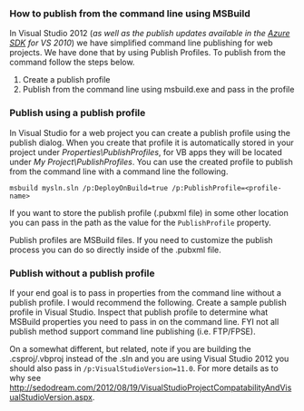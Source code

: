 <article class="docItem">
<article class="pageCenter">

# How to publish from the command line using MSBuild

In Visual Studio 2012 (_as well as the publish updates available in the [Azure SDK][1] for VS 2010_) we have simplified command line publishing for web projects. We have done that by using Publish Profiles. To publish from the command follow the steps below.

1. Create a publish profile
1. Publish from the command line using msbuild.exe and pass in the profile

### Publish using a publish profile
In Visual Studio for a web project you can create a publish profile using the publish dialog. When you create that profile it is automatically stored in your project under _Properties\PublishProfiles_, for VB apps they will be located under _My Project\PublishProfiles_. You can use the created profile to publish from the command line with a command line the following.

    msbuild mysln.sln /p:DeployOnBuild=true /p:PublishProfile=<profile-name>

If you want to store the publish profile (.pubxml file) in some other location you can pass in the path as the value for the `PublishProfile` property.

Publish profiles are MSBuild files. If you need to customize the publish process you can do so directly inside of the .pubxml file.

### Publish without a publish profile

If your end goal is to pass in properties from the command line without a publish profile. I would recommend the following. Create a sample publish profile in Visual Studio. Inspect that publish profile to determine what MSBuild properties you need to pass in on the command line. FYI not all publish method support command line publishing (i.e. FTP/FPSE).

On a somewhat different, but related, note if you are building the .csproj/.vbproj instead of the .sln and you are using Visual Studio 2012 you should also pass in `/p:VisualStudioVersion=11.0`. For more details as to why see http://sedodream.com/2012/08/19/VisualStudioProjectCompatabilityAndVisualStudioVersion.aspx.


  [1]: http://www.windowsazure.com/en-us/develop/net/

</article>
</article>